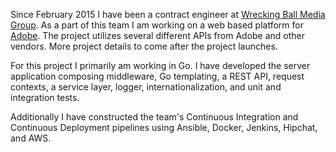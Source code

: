 Since February 2015 I have been a contract engineer at [Wrecking Ball Media
Group][wbm]. As a part of this team I am working on a web based platform for
[Adobe][adobe]. The project utilizes several different APIs from Adobe and
other vendors. More project details to come after the project launches.

For this project I primarily am working in Go. I have developed the server
application composing middleware, Go templating, a REST API, request contexts,
a service layer, logger, internationalization, and unit and integration tests.

Additionally I have constructed the team's Continuous Integration and
Continuous Deployment pipelines using Ansible, Docker, Jenkins, Hipchat, and
AWS.

[wbm]: http://wreckingballmedia.com/
[adobe]: http://www.adobe.com/
